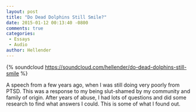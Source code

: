 ```yaml
---
layout: post
title: "Do Dead Dolphins Still Smile?"
date: 2015-01-12 00:13:40 -0800
comments: true
categories:
 - Essays
 - Audio
author: Hellender
---
```

{% soundcloud https://soundcloud.com/hellender/do-dead-dolphins-still-smile %}

A speech from a few years ago, when I was still doing very poorly from PTSD. This was a response to my being slut-shamed by my community and family of origin. After years of abuse, I had lots of questions and did some research to find what answers I could. This is some of what I found out. 
